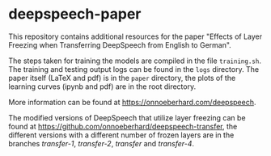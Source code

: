 # deepspeech-paper
This repository contains additional resources for the paper "Effects of Layer Freezing when Transferring DeepSpeech from English to German".

The steps taken for training the models are compiled in the file `training.sh`. The training and testing output logs can be found in the `logs` directory. The paper itself (LaTeX and pdf) is in the `paper` directory, the plots of the learning curves (ipynb and pdf) are in the root directory.

More information can be found at https://onnoeberhard.com/deepspeech.

The modified versions of DeepSpeech that utilize layer freezing can be found at https://github.com/onnoeberhard/deepspeech-transfer, the different versions with a different number of frozen layers are in the branches _transfer-1_, _transfer-2_, _transfer_ and _transfer-4_.

